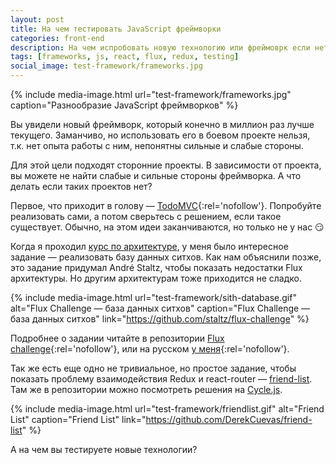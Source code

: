 ```yaml
---
layout: post
title: На чем тестировать JavaScript фреймворки
categories: front-end
description: На чем испробовать новую технологию или фреймоврк если нет сайд/пет проекта? Пара интересных задачек в этой заметке.
tags: [frameworks, js, react, flux, redux, testing]
social_image: test-framework/frameworks.jpg
---
```


{%
	include media-image.html
	url="test-framework/frameworks.jpg"
	caption="Разнообразие JavaScript фреймворков"
%}

Вы увидели новый фреймворк, который конечно в миллион раз лучше текущего. Заманчиво, но использовать его в боевом проекте нельзя, т.к. нет опыта работы с ним, непонятны сильные и слабые стороны.

Для этой цели подходят сторонние проекты. В зависимости от проекта, вы можете не найти слабые и сильные стороны фреймворка. А что делать если таких проектов нет?

<!-- more -->

Первое, что приходит в голову — [TodoMVC](http://todomvc.com){:rel='nofollow'}. Попробуйте реализовать сами, а потом сверьтесь с решением, если такое существует. Обычно, на этом идеи заканчиваются, но только не у нас 😏

Когда я проходил [курс по архитектуре](front-end/smartjs_started_a_course_on_architecture), у меня было интересное задание — реализовать базу данных ситхов. Как нам объяснили позже, это задание придумал André Staltz, чтобы показать недостатки Flux архитектуры. Но другим архитектурам тоже приходится не сладко.

{% include media-image.html url="test-framework/sith-database.gif" alt="Flux Challenge — база данных ситхов" caption="Flux Challenge — база данных ситхов" link="https://github.com/staltz/flux-challenge" %}

Подробнее о задании читайте в репозитории [Flux challenge](https://github.com/staltz/flux-challenge){:rel='nofollow'}, или на русском [у меня](https://github.com/ymatuhin/architect/blob/master/learning-1-sith-backbone/README.md){:rel='nofollow'}.

Так же есть еще одно не тривиальное, но простое задание, чтобы показать проблему взаимодействия Redux и react-router — [friend-list](https://github.com/DerekCuevas/friend-list). Там же в репозитории можно посмотреть решения на [Cycle.js](http://cycle.js.org/).

{% include media-image.html url="test-framework/friendlist.gif" alt="Friend List" caption="Friend List" link="https://github.com/DerekCuevas/friend-list" %}

А на чем вы тестируете новые технологии?
